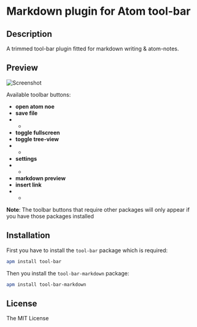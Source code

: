 # Markdown plugin for Atom tool-bar

## Description

A trimmed tool-bar plugin fitted for markdown writing & atom-notes.

## Preview

![Screenshot](https://github.com/frdn/tool-bar-markdown/raw/master/screenshot.png)

Available toolbar buttons:

* **open atom noe**
* **save file**
* -
* **toggle fullscreen**
* **toggle tree-view**
* -
* **settings**
* -
* **markdown preview**
* **insert link**
* -

**Note**: The toolbar buttons that require other packages will only appear if you have those packages installed

## Installation

First you have to install the `tool-bar` package which is required:

```bash
apm install tool-bar
```

Then you install the `tool-bar-markdown` package:

```bash
apm install tool-bar-markdown
```

## License

The MIT License
